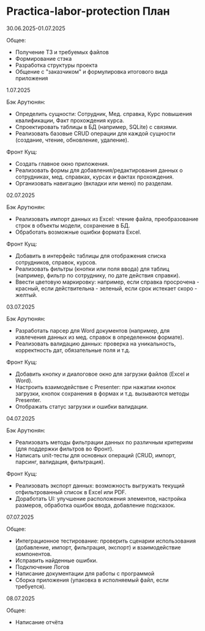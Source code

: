 # Practica-labor-protection План
30.06.2025-01.07.2025

Общее:
- Получение ТЗ и требуемых файлов
- Формирование стэка
- Разработка структуры проекта
- Общение с "заказчиком" и формулировка итогового вида приложения

1.07.2025

Бэк Арутюнян:
- Определить сущности: Сотрудник, Мед. справка, Курс повышения квалификации, Факт прохождения курса.
- Спроектировать таблицы в БД (например, SQLite) с связями.
- Реализовать базовые CRUD операции для каждой сущности (создание, чтение, обновление, удаление).
  
Фронт Кущ:
- Создать главное окно приложения.
- Реализовать формы для добавления/редактирования данных о сотрудниках, мед. справках, курсах и фактах прохождения.
- Организовать навигацию (вкладки или меню) по разделам.

  
02.07.2025

Бэк Арутюнян:
- Реализовать импорт данных из Excel: чтение файла, преобразование строк в объекты модели, сохранение в БД.
- Обработать возможные ошибки формата Excel.
  
Фронт Кущ:
- Добавить в интерфейс таблицы для отображения списка сотрудников, справок, курсов.
- Реализовать фильтры (кнопки или поля ввода) для таблиц (например, фильтр по сотруднику, по дате действия справки).
- Ввести цветовую маркировку: например, если справка просрочена - красный, если действительна - зеленый, если срок истекает скоро - желтый.


03.07.2025

Бэк Арутюнян:
- Разработать парсер для Word документов (например, для извлечения данных из мед. справок в определенном формате).
- Реализовать валидацию данных: проверка на уникальность, корректность дат, обязательные поля и т.д.
  
Фронт Кущ:
- Добавить кнопку и диалоговое окно для загрузки файлов (Excel и Word).
- Настроить взаимодействие с Presenter: при нажатии кнопок загрузки, кнопок сохранения в формах и т.д. вызываются методы Presenter.
- Отображать статус загрузки и ошибки валидации.

  
04.07.2025

Бэк Арутюнян:
- Реализовать методы фильтрации данных по различным критериям (для поддержки фильтров во Фронт).
- Написать unit-тесты для основных операций (CRUD, импорт, парсинг, валидация, фильтрация).
  
Фронт Кущ:
- Реализовать экспорт данных: возможность выгружать текущий отфильтрованный список в Excel или PDF.
- Доработать UI: улучшение расположения элементов, настройка размеров, обработка ошибок ввода, добавление подсказок.


07.07.2025

Общее:
- Интеграционное тестирование: проверить сценарии использования (добавление, импорт, фильтрация, экспорт) и взаимодействие компонентов.
- Исправить найденные ошибки.
- Подключение Логов
- Написание документации для работы с программой
- Сборка приложения (упаковка в исполняемый файл, если требуется).

  
08.07.2025

Общее:
- Написание отчёта
